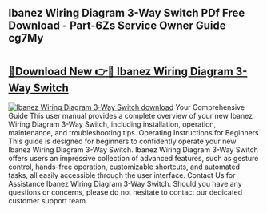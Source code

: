## Ibanez Wiring Diagram 3-Way Switch PDf Free Download - Part-6Zs Service Owner Guide cg7My

# <h2><a href="http://dfhjeqj.blite.top/?on=Ibanez+Wiring+Diagram+3-Way+Switch">🔗Download New 👉🔴 Ibanez Wiring Diagram 3-Way Switch</a></h2>

[![Ibanez Wiring Diagram 3-Way Switch download](https://i.imgur.com/lujVjoI.png)](http://dfhjeqj.blite.top/?on=Ibanez+Wiring+Diagram+3-Way+Switch)
Your Comprehensive Guide This user manual provides a complete overview of your new Ibanez Wiring Diagram 3-Way Switch, including installation, operation, maintenance, and troubleshooting tips. Operating Instructions for Beginners This guide is designed for beginners to confidently operate your new Ibanez Wiring Diagram 3-Way Switch. Ibanez Wiring Diagram 3-Way Switch offers users an impressive collection of advanced features, such as gesture control, hands-free operation, customizable shortcuts, and automated tasks, all easily accessible through the user interface. Contact Us for Assistance Ibanez Wiring Diagram 3-Way Switch. Should you have any questions or concerns, please do not hesitate to contact our dedicated customer support team.
